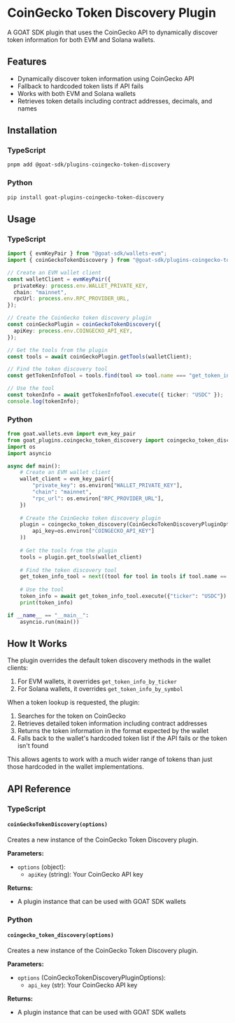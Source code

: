 # CoinGecko Token Discovery Plugin

A GOAT SDK plugin that uses the CoinGecko API to dynamically discover token information for both EVM and Solana wallets.

## Features

- Dynamically discover token information using CoinGecko API
- Fallback to hardcoded token lists if API fails
- Works with both EVM and Solana wallets
- Retrieves token details including contract addresses, decimals, and names

## Installation

### TypeScript

```bash
pnpm add @goat-sdk/plugins-coingecko-token-discovery
```

### Python

```bash
pip install goat-plugins-coingecko-token-discovery
```

## Usage

### TypeScript

```typescript
import { evmKeyPair } from "@goat-sdk/wallets-evm";
import { coinGeckoTokenDiscovery } from "@goat-sdk/plugins-coingecko-token-discovery";

// Create an EVM wallet client
const walletClient = evmKeyPair({
  privateKey: process.env.WALLET_PRIVATE_KEY,
  chain: "mainnet",
  rpcUrl: process.env.RPC_PROVIDER_URL,
});

// Create the CoinGecko token discovery plugin
const coinGeckoPlugin = coinGeckoTokenDiscovery({
  apiKey: process.env.COINGECKO_API_KEY,
});

// Get the tools from the plugin
const tools = await coinGeckoPlugin.getTools(walletClient);

// Find the token discovery tool
const getTokenInfoTool = tools.find(tool => tool.name === "get_token_info_by_ticker");

// Use the tool
const tokenInfo = await getTokenInfoTool.execute({ ticker: "USDC" });
console.log(tokenInfo);
```

### Python

```python
from goat.wallets.evm import evm_key_pair
from goat_plugins.coingecko_token_discovery import coingecko_token_discovery, CoinGeckoTokenDiscoveryPluginOptions
import os
import asyncio

async def main():
    # Create an EVM wallet client
    wallet_client = evm_key_pair({
        "private_key": os.environ["WALLET_PRIVATE_KEY"],
        "chain": "mainnet",
        "rpc_url": os.environ["RPC_PROVIDER_URL"],
    })
    
    # Create the CoinGecko token discovery plugin
    plugin = coingecko_token_discovery(CoinGeckoTokenDiscoveryPluginOptions(
        api_key=os.environ["COINGECKO_API_KEY"]
    ))
    
    # Get the tools from the plugin
    tools = plugin.get_tools(wallet_client)
    
    # Find the token discovery tool
    get_token_info_tool = next((tool for tool in tools if tool.name == "get_token_info_by_ticker"), None)
    
    # Use the tool
    token_info = await get_token_info_tool.execute({"ticker": "USDC"})
    print(token_info)

if __name__ == "__main__":
    asyncio.run(main())
```

## How It Works

The plugin overrides the default token discovery methods in the wallet clients:

1. For EVM wallets, it overrides `get_token_info_by_ticker`
2. For Solana wallets, it overrides `get_token_info_by_symbol`

When a token lookup is requested, the plugin:
1. Searches for the token on CoinGecko
2. Retrieves detailed token information including contract addresses
3. Returns the token information in the format expected by the wallet
4. Falls back to the wallet's hardcoded token list if the API fails or the token isn't found

This allows agents to work with a much wider range of tokens than just those hardcoded in the wallet implementations.

## API Reference

### TypeScript

#### `coinGeckoTokenDiscovery(options)`

Creates a new instance of the CoinGecko Token Discovery plugin.

**Parameters:**
- `options` (object):
  - `apiKey` (string): Your CoinGecko API key

**Returns:**
- A plugin instance that can be used with GOAT SDK wallets

### Python

#### `coingecko_token_discovery(options)`

Creates a new instance of the CoinGecko Token Discovery plugin.

**Parameters:**
- `options` (CoinGeckoTokenDiscoveryPluginOptions):
  - `api_key` (str): Your CoinGecko API key

**Returns:**
- A plugin instance that can be used with GOAT SDK wallets
